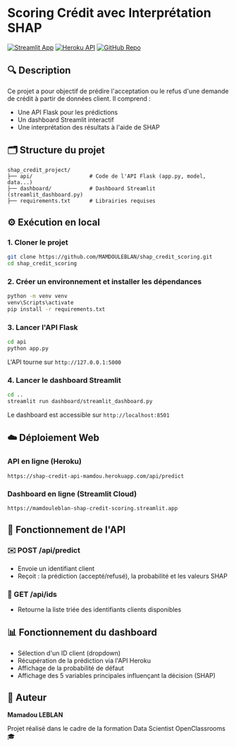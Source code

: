 # Scoring Crédit avec Interprétation SHAP

[![Streamlit App](https://img.shields.io/badge/Streamlit-Dashboard-green)](https://mamdouleblan-shap-credit-scoring.streamlit.app)
[![Heroku API](https://img.shields.io/badge/API-Heroku-blue)](https://shap-credit-api-mamdou.herokuapp.com/api/predict)
[![GitHub Repo](https://img.shields.io/badge/GitHub-Code-black)](https://github.com/MAMDOULEBLAN/shap_credit_scoring)

## 🔍 Description
Ce projet a pour objectif de prédire l'acceptation ou le refus d'une demande de crédit à partir de données client. Il comprend :
- Une API Flask pour les prédictions
- Un dashboard Streamlit interactif
- Une interprétation des résultats à l'aide de SHAP

## 🗂️ Structure du projet
```
shap_credit_project/
├── api/                  # Code de l'API Flask (app.py, model, data...)
├── dashboard/            # Dashboard Streamlit (streamlit_dashboard.py)
├── requirements.txt      # Librairies requises
```

## ⚙️ Exécution en local

### 1. Cloner le projet
```bash
git clone https://github.com/MAMDOULEBLAN/shap_credit_scoring.git
cd shap_credit_scoring
```

### 2. Créer un environnement et installer les dépendances
```bash
python -m venv venv
venv\Scripts\activate
pip install -r requirements.txt
```

### 3. Lancer l'API Flask
```bash
cd api
python app.py
```
L'API tourne sur `http://127.0.0.1:5000`

### 4. Lancer le dashboard Streamlit
```bash
cd ..
streamlit run dashboard/streamlit_dashboard.py
```
Le dashboard est accessible sur `http://localhost:8501`

## ☁️ Déploiement Web

### API en ligne (Heroku)
```
https://shap-credit-api-mamdou.herokuapp.com/api/predict
```

### Dashboard en ligne (Streamlit Cloud)
```
https://mamdouleblan-shap-credit-scoring.streamlit.app
```

## 🔌 Fonctionnement de l'API

### ✉️ POST /api/predict
- Envoie un identifiant client
- Reçoit : la prédiction (accepté/refusé), la probabilité et les valeurs SHAP

### 🔢 GET /api/ids
- Retourne la liste triée des identifiants clients disponibles

## 📊 Fonctionnement du dashboard
- Sélection d'un ID client (dropdown)
- Récupération de la prédiction via l'API Heroku
- Affichage de la probabilité de défaut
- Affichage des 5 variables principales influençant la décision (SHAP)

## 👤 Auteur
**Mamadou LEBLAN**

Projet réalisé dans le cadre de la formation Data Scientist OpenClassrooms 🎓
